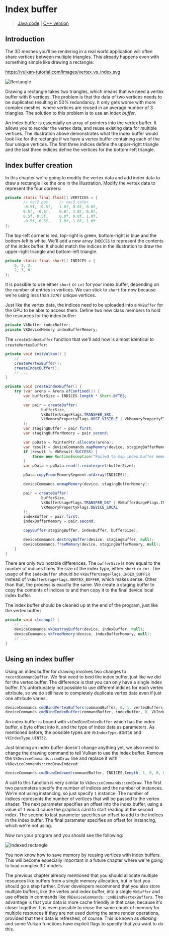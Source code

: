 # Index buffer

> [Java code](https://github.com/chuigda/vulkan4j/tree/master/modules/tutorial/src/main/java/tutorial/vulkan/part06/ch21/Main.java) | [C++ version](https://vulkan-tutorial.com/Vertex_buffers/Index_buffer)

## Introduction

The 3D meshes you'll be rendering in a real world application will often share vertices between multiple triangles. This already happens even with something simple like drawing a rectangle:

https://vulkan-tutorial.com/images/vertex_vs_index.svg

![Rectangle](../../images/vertex_vs_index_en.svg)

Drawing a rectangle takes two triangles, which means that we need a vertex buffer with 6 vertices. The problem is that the data of two vertices needs to be duplicated resulting in 50% redundancy. It only gets worse with more complex meshes, where vertices are reused in an average number of 3 triangles. The solution to this problem is to use an *index buffer*.

An index buffer is essentially an array of pointers into the vertex buffer. It allows you to reorder the vertex data, and reuse existing data for multiple vertices. The illustration above demonstrates what the index buffer would look like for the rectangle if we have a vertex buffer containing each of the four unique vertices. The first three indices define the upper-right triangle and the last three indices define the vertices for the bottom-left triangle.

## Index buffer creation

In this chapter we're going to modify the vertex data and add index data to draw a rectangle like the one in the illustration. Modify the vertex data to represent the four corners:

```java
private static final float[] VERTICES = {
        // vec2 pos     // vec3 color
        -0.5f, -0.5f,   1.0f, 0.0f, 0.0f,
        0.5f, -0.5f,    0.0f, 1.0f, 0.0f,
        0.5f, 0.5f,     0.0f, 0.0f, 1.0f,
        -0.5f, 0.5f,    1.0f, 1.0f, 1.0f
};
```

The top-left corner is red, top-right is green, bottom-right is blue and the bottom-left is white. We'll add a new array `INDICES` to represent the contents of the index buffer. It should match the indices in the illustration to draw the upper-right triangle and bottom-left triangle.

```java
private static final short[] INDICES = {
    0, 1, 2,
    2, 3, 0
};
```

It is possible to use either `short` or `int` for your index buffer, depending on the number of entries in vertices. We can stick to `short` for now because we're using less than `32767` unique vertices.

Just like the vertex data, the indices need to be uploaded into a `VkBuffer` for the GPU to be able to access them. Define two new class members to hold the resources for the index buffer:

```java
private VkBuffer indexBuffer;
private VkDeviceMemory indexBufferMemory;
```

The `createIndexBuffer` function that we'll add now is almost identical to `createVertexBuffer`:

```java
private void initVulkan() {
    // ...
    createVertexBuffer();
    createIndexBuffer();
    // ...
}

private void createIndexBuffer() {
    try (var arena = Arena.ofConfined()) {
        var bufferSize = INDICES.length * Short.BYTES;

        var pair = createBuffer(
                bufferSize,
                VkBufferUsageFlags.TRANSFER_SRC,
                VkMemoryPropertyFlags.HOST_VISIBLE | VkMemoryPropertyFlags.HOST_COHERENT
        );
        var stagingBuffer = pair.first;
        var stagingBufferMemory = pair.second;

        var ppData = PointerPtr.allocate(arena);
        var result = deviceCommands.mapMemory(device, stagingBufferMemory, 0, bufferSize, 0, ppData);
        if (result != VkResult.SUCCESS) {
            throw new RuntimeException("Failed to map index buffer memory, vulkan error code: " + VkResult.explain(result));
        }
        var pData = ppData.read().reinterpret(bufferSize);

        pData.copyFrom(MemorySegment.ofArray(INDICES));

        deviceCommands.unmapMemory(device, stagingBufferMemory);

        pair = createBuffer(
                bufferSize,
                VkBufferUsageFlags.TRANSFER_DST | VkBufferUsageFlags.INDEX_BUFFER,
                VkMemoryPropertyFlags.DEVICE_LOCAL
        );
        indexBuffer = pair.first;
        indexBufferMemory = pair.second;

        copyBuffer(stagingBuffer, indexBuffer, bufferSize);

        deviceCommands.destroyBuffer(device, stagingBuffer, null);
        deviceCommands.freeMemory(device, stagingBufferMemory, null);
    }
}
```

There are only two notable differences. The `bufferSize` is now equal to the number of indices times the size of the index type, either `short` or `int`. The usage of the `indexBuffer` should be `VkBufferUsageFlags.INDEX_BUFFER` instead of `VkBufferUsageFlags.VERTEX_BUFFER`, which makes sense. Other than that, the process is exactly the same. We create a staging buffer to copy the contents of indices to and then copy it to the final device local index buffer.

The index buffer should be cleaned up at the end of the program, just like the vertex buffer:

```java
private void cleanup() {
    // ...
    deviceCommands.vkDestroyBuffer(device, indexBuffer, null);
    deviceCommands.vkFreeMemory(device, indexBufferMemory, null);
    // ...
}
```

## Using an index buffer

Using an index buffer for drawing involves two changes to `recordCommandBuffer`. We first need to bind the index buffer, just like we did for the vertex buffer. The difference is that you can only have a single index buffer. It's unfortunately not possible to use different indices for each vertex attribute, so we do still have to completely duplicate vertex data even if just one attribute varies.

```java
deviceCommands.cmdBindVertexBuffers(commandBuffer, 0, 1, vertexBuffers, offsets);
deviceCommands.cmdBindIndexBuffer(commandBuffer, indexBuffer, 0, VkIndexType.UINT16);
```

An index buffer is bound with `vkCmdBindIndexBuffer` which has the index buffer, a byte offset into it, and the type of index data as parameters. As mentioned before, the possible types are `VkIndexType.UINT16` and `VkIndexType.UINT32`.

Just binding an index buffer doesn't change anything yet, we also need to change the drawing command to tell Vulkan to use the index buffer. Remove the `VkDeviceCommands::cmdDraw` line and replace it with `VkDeviceCommands::cmdDrawIndexed`:

```java
deviceCommands.cmdDrawIndexed(commandBuffer, INDICES.length, 1, 0, 0, 0);
```

A call to this function is very similar to `VkDeviceCommands::cmdDraw`. The first two parameters specify the number of indices and the number of instances. We're not using instancing, so just specify `1` instance. The number of indices represents the number of vertices that will be passed to the vertex shader. The next parameter specifies an offset into the index buffer, using a value of `1` would cause the graphics card to start reading at the second index. The second to last parameter specifies an offset to add to the indices in the index buffer. The final parameter specifies an offset for instancing, which we're not using.

Now run your program and you should see the following:

![Indexed rectangle](../../images/indexed_rectangle.png)

You now know how to save memory by reusing vertices with index buffers. This will become especially important in a future chapter where we're going to load complex 3D models.

The previous chapter already mentioned that you should allocate multiple resources like buffers from a single memory allocation, but in fact you should go a step further. Driver developers recommend that you also store multiple buffers, like the vertex and index buffer, into a single `VkBuffer` and use offsets in commands like `VkDeviceCommands::cmdBindVertexBuffers`. The advantage is that your data is more cache friendly in that case, because it's closer together. It is even possible to reuse the same chunk of memory for multiple resources if they are not used during the same render operations, provided that their data is refreshed, of course. This is known as *aliasing* and some Vulkan functions have explicit flags to specify that you want to do this.
